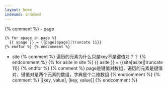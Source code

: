 ```yaml
---
layout: home
indexmd: indexmd
---
```

{% comment %} - page

    {% for apage in page %}
      {{ apage }} = {{page[apage]|truncate 11}}
    {% endfor %} {% endcomment %}

- site
{% comment %} 遍历的元素为什么只是key不是键值对？？ {% endcomment %}
{% for asite in site %}
  {{ asite }} = {{site[asite]|truncate 11}}
{% endfor %}
{% comment %} page是键值对数组，遍历的元素是键值对，键值对是两个元素的数组，字典是个二维数组 {% endcomment %}
{% comment %} [[key, value], [key, value]] {% endcomment %}